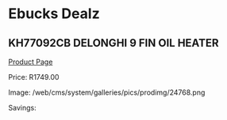
# Ebucks Dealz
## KH77092CB DELONGHI 9 FIN OIL HEATER
[Product Page](https://www.ebucks.com/web/shop/productSelected.do?prodId=1191136732&catId=704982758)

Price: R1749.00

Image: /web/cms/system/galleries/pics/prodimg/24768.png

Savings: 


	